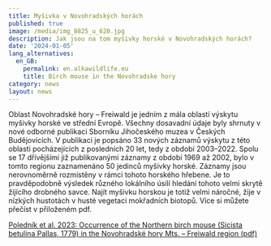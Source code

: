 ```yaml
---
title: Myšivka v Novohradských horách
published: true
image: /media/img_8825_u_620.jpg
description: Jak jsou na tom myšivky horské v Novohradských horách?
date: '2024-01-05'
lang_alternatives:
  en_GB:
    permalink: en.alkawildlife.eu
    title: Birch mouse in the Novohradske hory
category: news
layout: news
---
```

Oblast Novohradské hory – Freiwald je jedním z mála oblastí výskytu myšivky horské ve střední Evropě. Všechny dosavadní údaje byly shrnuty v nové odborné publikaci Sborníku Jihočeského muzea v Českých Budějovicích. V publikaci je popsáno 33 nových záznamů výskytu z této oblasti pocházejících z posledních 20 let, tedy z období 2003–2022. Spolu se 17 dřívějšími již publikovanými záznamy z období 1969 až 2002, bylo v tomto regionu zaznamenáno 50 jedinců myšivky horské. Záznamy jsou nerovnoměrně rozmístěny v rámci tohoto horského hřebene. Je to pravděpodobně výsledek různého lokálního úsilí hledání tohoto velmi skrytě žijícího drobného savce. Najít myšivku horskou je totiž velmi náročné, žije v nízkých hustotách v husté vegetaci mokřadních biotopů.  Více si můžete přečíst v přiloženém pdf.

[Poledník et al. 2023: Occurrence of the Northern birch mouse (Sicista betulina Pallas, 1779) in the Novohradské hory Mts. – Freiwald region (pdf)](</media/Polednik_2023_birchmouse.pdf>)
